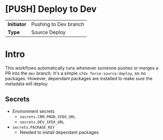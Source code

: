 # [PUSH] Deploy to Dev

|               |                              |
| ------------- | ---------------------------- |
| **Initiator** | Pushing to Dev branch        | 
| **Type**      | Source Deploy                |

# Intro

This workflows automatically runs whenever someone pushes or merges a PR into the `dev` branch. It's a simple `sfdx force:source:deploy`, so no packages. However, dependant packages are installed to make sure the metadata will deploy.

## Secrets

- Environment secrets
    - `secrets.CRM_PROD_SFDX_URL`
    - `secrets.DEV_SFDX_URL`
- `secrets.PACKAGE_KEY`
    - Needed to install dependant packages